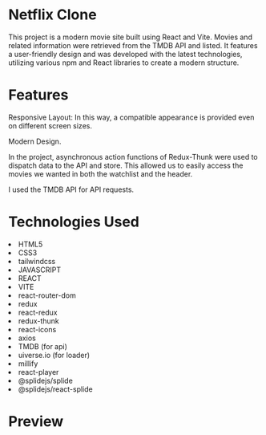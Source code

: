 <h1>Netflix Clone</h1>
  
<p>This project is a modern movie site built using React and Vite. Movies and related information were retrieved from the TMDB API and listed. It features a user-friendly design and was developed with the latest technologies, utilizing various npm and React libraries to create a modern structure.</p>

<h1>Features</h1>

<p>Responsive Layout: In this way, a compatible appearance is provided even on different screen sizes.</p>
<p>Modern Design.</p>
<p>In the project, asynchronous action functions of Redux-Thunk were used to dispatch data to the API and store. This allowed us to easily access the movies we wanted in both the watchlist and the header.</p>
<p>I used the TMDB API for API requests.</p>

<h1>Technologies Used</h1>

<li>HTML5</li>
<li>CSS3</li>
<li>tailwindcss</li>
<li>JAVASCRIPT</li>
<li>REACT</li>
<li>VITE</li>
<li>react-router-dom</li>
<li>redux</li>
<li>react-redux</li>
<li>redux-thunk</li>
<li>react-icons</li>
<li>axios</li>
<li>TMDB (for api)</li>
<li>uiverse.io (for loader)</li>
<li>millify</li>
<li>react-player</li>
<li>@splidejs/splide</li>
<li>@splidejs/react-splide</li>

<h1>Preview</h1>

